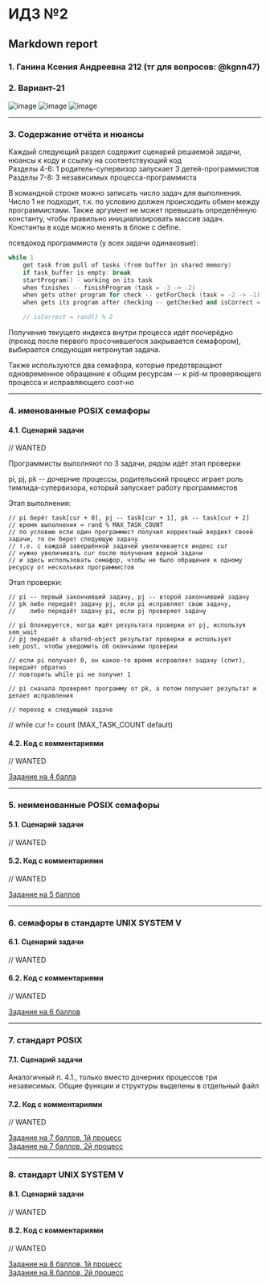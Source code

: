 #  ИДЗ №2 #
## Markdown report <br> ##

### 1. Ганина Ксения Андреевна 212 (тг для вопросов: @kgnn47) <br> ###
### 2. Вариант-21 <br> ###

![image](https://user-images.githubusercontent.com/114473740/233373017-42e56507-db24-47fd-a033-ff46b3e36a59.png)
![image](https://user-images.githubusercontent.com/114473740/232320682-3f8504cb-5b03-4b67-869a-c32d4fa825c1.png)
![image](https://user-images.githubusercontent.com/114473740/232320698-cfeb096e-79c6-46d7-9731-20ce879d40da.png)
________________________

### 3. Содержание отчёта и нюансы <br> ###

Каждый следующий раздел содержит сценарий решаемой задачи, нюансы к коду и ссылку на соответствующий код <br>
Разделы 4-6: 1 родитель-супервизор запускает 3 детей-программистов <br>
Разделы 7-8: 3 независимых процесса-программиста <br>

В командной строке можно записать число задач для выполнения. Число 1 не подходит, т.к. по условию должен происходить обмен между программистами. Также аргумент не может превышать определённую константу, чтобы правильно инициализировать массив задач. Константы в коде можно менять в блоке с define.

псевдокод программиста (у всех задачи одинаковые): <br>
```cpp
while 1
	get task from pull of tasks (from buffer in shared memory)
	if task_buffer is empty: break
	startProgram() - working on its task
	when finishes -- finishProgram (task = -3 -> -2)
	when gets other program for check -- getForCheck (task = -2 -> -1)
	when gets its program after checking -- getChecked and isCorrect = 0 or 1 (task = -1 -> 0|1)

	// isCorrect = rand() % 2
```

Получение текущего индекса внутри процесса идёт поочерёдно (проход после первого просочившегося закрывается семафором), выбирается следующая нетронутая задача.

Также используются два семафора, которые предотвращают одновременное обращение к общим ресурсам -- к pid-м проверяющего процесса и исправляющего соот-но

________________________

### 4. именованные POSIX семафоры <br> ###

#### 4.1. Сценарий задачи <br> ####

// WANTED

Программисты выполняют по 3 задачи, рядом идёт этап проверки

pi, pj, pk -- дочерние процессы, родительский процесс играет роль тимлида-супервизора, который запускает работу программистов

Этап выполнения:

    // pi берёт task[cur + 0], pj -- task[cur + 1], pk -- task[cur + 2]
    // время выполнения = rand % MAX_TASK_COUNT
    // по условию если один программист получил корректный вердикт своей задачи, то он берет следующую задачу
    // т.е. с каждой завершённой задачей увеличивается индекс cur
    // нужно увеличивать cur после получения верной задачи
    // и здесь использовать семафор, чтобы не было обращения к одному ресурсу от нескольких программистов

Этап проверки:

    // pi -- первый закончивший задачу, pj -- второй закончивший задачу
    // pk либо передаёт задачу pj, если pi исправляет свою задачу,
    //    либо передаёт задачу pi, если pj проверяет задачу

    // pi блокируется, когда ждёт результата проверки от pj, используя sem_wait
    // pj передаёт в shared-object результат проверки и использует sem_post, чтобы уведомить об окончании проверки

    // если pi получает 0, он какое-то время исправляет задачу (спит), передаёт обратно
    // повторить while pi не получит 1

    // pi сначала проверяет программу от pk, а потом получает результат и делает исправления

    // переход к следующей задаче

// while cur != count (MAX_TASK_COUNT default)

#### 4.2. Код с комментариями <br> ####

// WANTED

[Задание на 4 балла](https://github.com/kseniag03/OS-IHW-1/blob/master/programs/4/4-task.c) <br>
________________________

### 5. неименованные POSIX семафоры <br> ###

#### 5.1. Сценарий задачи <br> ####

// WANTED

#### 5.2. Код с комментариями <br> ####

// WANTED

[Задание на 5 баллов](https://github.com/kseniag03/OS-IHW-1/blob/master/programs/5/5-task.c) <br>
________________________

### 6. семафоры в стандарте UNIX SYSTEM V <br> ###

#### 6.1. Сценарий задачи <br> ####

// WANTED

#### 6.2. Код с комментариями <br> ####

// WANTED

[Задание на 6 баллов](https://github.com/kseniag03/OS-IHW-1/blob/master/programs/6/6-task.c) <br>
________________________

### 7. стандарт POSIX <br> ###

#### 7.1. Сценарий задачи <br> ####

Аналогичный п. 4.1., только вместо дочерних процессов три независимых. Общие функции и структуры выделены в отдельный файл

#### 7.2. Код с комментариями <br> ####

// WANTED

[Задание на 7 баллов, 1й процесс](https://github.com/kseniag03/OS-IHW-1/blob/master/programs/7/7-task-1.c) <br>
[Задание на 7 баллов, 2й процесс](https://github.com/kseniag03/OS-IHW-1/blob/master/programs/7/7-task-2.c) <br>
________________________

### 8. стандарт UNIX SYSTEM V <br> ###

#### 8.1. Сценарий задачи <br> ####

// WANTED

#### 8.2. Код с комментариями <br> ####

// WANTED

[Задание на 8 баллов, 1й процесс](https://github.com/kseniag03/OS-IHW-1/blob/master/programs/8/8-task-1.c) <br>
[Задание на 8 баллов, 2й процесс](https://github.com/kseniag03/OS-IHW-1/blob/master/programs/8/8-task-2.c) <br>

